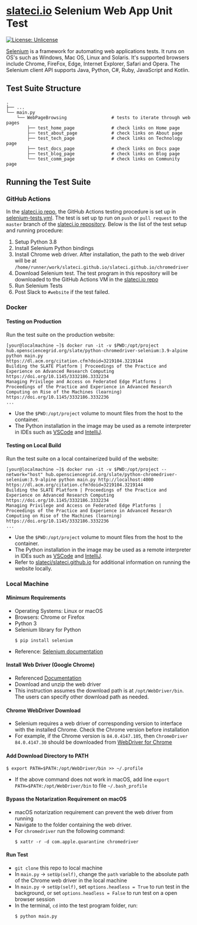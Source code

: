 # [slateci.io](https://slateci.io/) Selenium Web App Unit Test

[![License: Unlicense](https://img.shields.io/badge/license-Unlicense-blue.svg)](http://unlicense.org/)

[Selenium](https://www.selenium.dev/documentation/en/) is a framework for automating web applications tests. It runs on OS's such as Windows, Mac OS, Linux and Solaris. It's supported browsers include Chrome, FireFox, Edge, Internet Explorer, Safari and Opera. The Selenium client API supports Java, Python, C#, Ruby, JavaScript and Kotlin.

## Test Suite Structure

    .
    ├── ...
    └── main.py                 
        └── WebPageBrowsing                 # tests to iterate through web pages
            ├── test_home_page              # check links on Home page
            ├── test_about_page             # check links on About page
            ├── test_tech_page              # check links on Technology page
            ├── test_docs_page              # check links on Docs page
            ├── test_blog_page              # check links on Blog page
            └── test_comm_page              # check links on Community page

## Running the Test Suite

### GitHub Actions

In the [slateci.io repo](https://github.com/slateci/slateci.github.io), the GitHub Actions testing procedure is set up in [selenium-tests.yml](https://github.com/slateci/slateci.github.io/blob/master/.github/workflows/selenium-tests.yml). The test is set up tp run on `push` or `pull request` to the `master` branch of the [slateci.io repository](https://github.com/slateci/slateci.github.io). Below is the list of the test setup and running procedure:
1. Setup Python 3.8 
2. Install Selenium Python bindings
3. Install Chrome web driver. After installation, the path to the web driver will be at `/home/runner/work/slateci.github.io/slateci.github.io/chromedriver`
4. Download Selenium test. The test program in this repository will be downloaded to the GitHub Actions VM in the [slateci.io repo](https://github.com/slateci/slateci.github.io)
5. Run Selenium Tests
6. Post Slack to `#website` if the test failed.

### Docker

#### Testing on Production

Run the test suite on the production website:

```shell
[your@localmachine ~]$ docker run -it -v $PWD:/opt/project hub.opensciencegrid.org/slate/python-chromedriver-selenium:3.9-alpine python main.py
https://dl.acm.org/citation.cfm?doid=3219104.3219144
Building the SLATE Platform | Proceedings of the Practice and Experience on Advanced Research Computing
https://doi.org/10.1145/3332186.3332234
Managing Privilege and Access on Federated Edge Platforms | Proceedings of the Practice and Experience in Advanced Research Computing on Rise of the Machines (learning)
https://doi.org/10.1145/3332186.3332236
...
```

* Use the `$PWD:/opt/project` volume to mount files from the host to the container.
* The Python installation in the image may be used as a remote interpreter in IDEs such as [VSCode](https://devblogs.microsoft.com/python/remote-python-development-in-visual-studio-code/) and [IntelliJ](https://www.jetbrains.com/help/idea/configuring-remote-python-sdks.html).

#### Testing on Local Build

Run the test suite on a local containerized build of the website:

```shell
[your@localmachine ~]$ docker run -it -v $PWD:/opt/project --network="host" hub.opensciencegrid.org/slate/python-chromedriver-selenium:3.9-alpine python main.py http://localhost:4000
https://dl.acm.org/citation.cfm?doid=3219104.3219144
Building the SLATE Platform | Proceedings of the Practice and Experience on Advanced Research Computing
https://doi.org/10.1145/3332186.3332234
Managing Privilege and Access on Federated Edge Platforms | Proceedings of the Practice and Experience in Advanced Research Computing on Rise of the Machines (learning)
https://doi.org/10.1145/3332186.3332236
...
```

* Use the `$PWD:/opt/project` volume to mount files from the host to the container.
* The Python installation in the image may be used as a remote interpreter in IDEs such as [VSCode](https://devblogs.microsoft.com/python/remote-python-development-in-visual-studio-code/) and [IntelliJ](https://www.jetbrains.com/help/idea/configuring-remote-python-sdks.html).
* Refer to [slateci/slateci.github.io](https://github.com/slateci/slateci.github.io) for additional information on running the website locally.

### Local Machine

#### Minimum Requirements

* Operating Systems: Linux or macOS
* Browsers: Chrome or Firefox
* Python 3
* Selenium library for Python
  ```shell
  $ pip install selenium
  ```
* Reference: [Selenium documentation](https://www.selenium.dev/documentation/en/)

#### Install Web Driver (Google Chrome)

* Referenced [Documentation](https://selenium-python.readthedocs.io/installation.html)
* Download and unzip the web driver
* This instruction assumes the download path is at `/opt/WebDriver/bin`. The users can specify other download path as needed.

#### Chrome WebDriver Download

* Selenium requires a web driver of corresponding version to interface with the installed Chrome. Check the Chrome version before installation
* For example, if the Chrome version is `84.0.4147.105`, then `ChromeDriver 84.0.4147.30` should be downloaded from [WebDriver for Chrome](https://sites.google.com/a/chromium.org/chromedriver/downloads)

#### Add Download Directory to PATH

```shell
$ export PATH=$PATH:/opt/WebDriver/bin >> ~/.profile
```

* If the above command does not work in macOS, add line `export PATH=$PATH:/opt/WebDriver/bin` to file `~/.bash_profile`

#### Bypass the Notarization Requirement on macOS

* macOS notarization requirement can prevent the web driver from running
* Navigate to the folder containing the web driver.
* For `chromedriver` run the following command:
  ```shell
  $ xattr -r -d com.apple.quarantine chromedriver 
  ```
#### Run Test

* `git clone` this repo to local machine
* In `main.py` -> `setUp(self)`, change the `path` variable to the absolute path of the Chrome web driver in the local machine
* In `main.py` -> `setUp(self)`, set `options.headless = True` to run test in the background, or set `options.headless = False` to run test on a open browser session
* In the terminal, `cd` into the test program folder, run:
  ```bash
  $ python main.py
  ```

